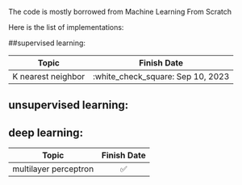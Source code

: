 The code is mostly borrowed from Machine Learning From Scratch

Here is the list of implementations: 

##supervised learning:

| Topic                 |  Finish Date |
| :-------------------: |  :---------: |
| K nearest neighbor    |  :white_check_square: Sep 10, 2023 |

## unsupervised learning:


## deep learning:

| Topic                 |  Finish Date |
| :-------------------: |  :---------: |
| multilayer perceptron |  :white_check_mark: |

